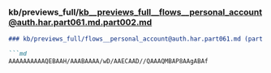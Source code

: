 ### kb/previews_full/kb__previews_full__flows__personal_account@auth.har.part061.md.part002.md

```md
### kb/previews_full/flows__personal_account@auth.har.part061.md (part 002)

```md
AAAAAAAAAAQEBAAH/AAABAAAA/wD/AAECAAD//QAAAQMBAP8AAgABAf
```

```

```
